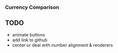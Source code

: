 ### Currency Comparison

## TODO
 - animate buttons
 - add link to github
 - center or deal with number alignment & renderers

